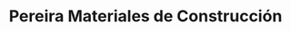 ---
title: "Pereira Materiales de Construcción"
url: /o-barco-de-valdeorras/pereira-materiales-de-construccion/
shop: comercio
---